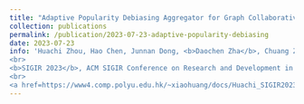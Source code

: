 ```yaml
---
title: "Adaptive Popularity Debiasing Aggregator for Graph Collaborative Filtering"
collection: publications
permalink: /publication/2023-07-23-adaptive-popularity-debiasing
date: 2023-07-23
info: 'Huachi Zhou, Hao Chen, Junnan Dong, <b>Daochen Zha</b>, Chuang Zhou and Xiao Huang
<br>
<b>SIGIR 2023</b>, ACM SIGIR Conference on Research and Development in Information Retrieval
<br>
<a href=https://www4.comp.polyu.edu.hk/~xiaohuang/docs/Huachi_SIGIR2023.pdf">[Paper]</a>'
---
```

